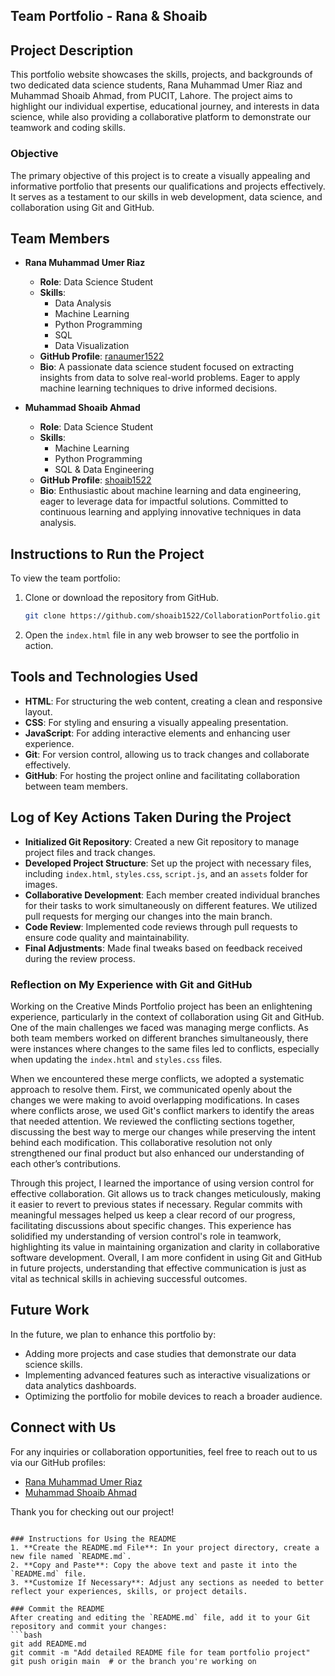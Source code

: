 ## Team Portfolio - Rana & Shoaib

## Project Description
This portfolio website showcases the skills, projects, and backgrounds of two dedicated data science students, Rana Muhammad Umer Riaz and Muhammad Shoaib Ahmad, from PUCIT, Lahore. The project aims to highlight our individual expertise, educational journey, and interests in data science, while also providing a collaborative platform to demonstrate our teamwork and coding skills.

### Objective
The primary objective of this project is to create a visually appealing and informative portfolio that presents our qualifications and projects effectively. It serves as a testament to our skills in web development, data science, and collaboration using Git and GitHub.

## Team Members
- **Rana Muhammad Umer Riaz**
  - **Role**: Data Science Student
  - **Skills**:
    - Data Analysis
    - Machine Learning
    - Python Programming
    - SQL
    - Data Visualization
  - **GitHub Profile**: [ranaumer1522](https://github.com/umer01052)
  - **Bio**: A passionate data science student focused on extracting insights from data to solve real-world problems. Eager to apply machine learning techniques to drive informed decisions.

- **Muhammad Shoaib Ahmad**
  - **Role**: Data Science Student
  - **Skills**:
    - Machine Learning
    - Python Programming
    - SQL & Data Engineering
  - **GitHub Profile**: [shoaib1522](https://github.com/shoaib1522)
  - **Bio**: Enthusiastic about machine learning and data engineering, eager to leverage data for impactful solutions. Committed to continuous learning and applying innovative techniques in data analysis.

## Instructions to Run the Project
To view the team portfolio:
1. Clone or download the repository from GitHub.
   ```bash
   git clone https://github.com/shoaib1522/CollaborationPortfolio.git
   ```
2. Open the `index.html` file in any web browser to see the portfolio in action.

## Tools and Technologies Used
- **HTML**: For structuring the web content, creating a clean and responsive layout.
- **CSS**: For styling and ensuring a visually appealing presentation.
- **JavaScript**: For adding interactive elements and enhancing user experience.
- **Git**: For version control, allowing us to track changes and collaborate effectively.
- **GitHub**: For hosting the project online and facilitating collaboration between team members.

## Log of Key Actions Taken During the Project
- **Initialized Git Repository**: Created a new Git repository to manage project files and track changes.
- **Developed Project Structure**: Set up the project with necessary files, including `index.html`, `styles.css`, `script.js`, and an `assets` folder for images.
- **Collaborative Development**: Each member created individual branches for their tasks to work simultaneously on different features. We utilized pull requests for merging our changes into the main branch.
- **Code Review**: Implemented code reviews through pull requests to ensure code quality and maintainability.
- **Final Adjustments**: Made final tweaks based on feedback received during the review process.


### Reflection on My Experience with Git and GitHub

Working on the Creative Minds Portfolio project has been an enlightening experience, particularly in the context of collaboration using Git and GitHub. One of the main challenges we faced was managing merge conflicts. As both team members worked on different branches simultaneously, there were instances where changes to the same files led to conflicts, especially when updating the `index.html` and `styles.css` files. 

When we encountered these merge conflicts, we adopted a systematic approach to resolve them. First, we communicated openly about the changes we were making to avoid overlapping modifications. In cases where conflicts arose, we used Git's conflict markers to identify the areas that needed attention. We reviewed the conflicting sections together, discussing the best way to merge our changes while preserving the intent behind each modification. This collaborative resolution not only strengthened our final product but also enhanced our understanding of each other’s contributions.

Through this project, I learned the importance of using version control for effective collaboration. Git allows us to track changes meticulously, making it easier to revert to previous states if necessary. Regular commits with meaningful messages helped us keep a clear record of our progress, facilitating discussions about specific changes. This experience has solidified my understanding of version control's role in teamwork, highlighting its value in maintaining organization and clarity in collaborative software development. Overall, I am more confident in using Git and GitHub in future projects, understanding that effective communication is just as vital as technical skills in achieving successful outcomes.



## Future Work
In the future, we plan to enhance this portfolio by:
- Adding more projects and case studies that demonstrate our data science skills.
- Implementing advanced features such as interactive visualizations or data analytics dashboards.
- Optimizing the portfolio for mobile devices to reach a broader audience.

## Connect with Us
For any inquiries or collaboration opportunities, feel free to reach out to us via our GitHub profiles:
- [Rana Muhammad Umer Riaz](https://github.com/umer01052)
- [Muhammad Shoaib Ahmad](https://github.com/shoaib1522)

Thank you for checking out our project!
```

### Instructions for Using the README
1. **Create the README.md File**: In your project directory, create a new file named `README.md`.
2. **Copy and Paste**: Copy the above text and paste it into the `README.md` file.
3. **Customize If Necessary**: Adjust any sections as needed to better reflect your experiences, skills, or project details.

### Commit the README
After creating and editing the `README.md` file, add it to your Git repository and commit your changes:
```bash
git add README.md
git commit -m "Add detailed README file for team portfolio project"
git push origin main  # or the branch you're working on
```
